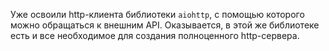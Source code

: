 Уже освоили http-клиента библиотеки `aiohttp`, с помощью которого можно обращаться к внешним API. Оказывается, в этой же библиотеке есть и все необходимое для создания полноценного http-сервера.  

